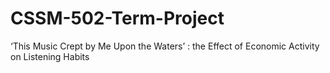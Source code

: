 # CSSM-502-Term-Project
‘This Music Crept by Me Upon the Waters’ : the Effect of Economic Activity on Listening Habits

